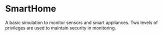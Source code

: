 # SmartHome
A basic simulation to monitor sensors and smart appliances. Two levels of privileges are used to maintain security in monitoring.
